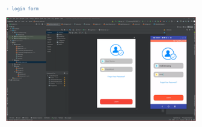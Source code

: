 
```diff
- login form
```
![alt text](https://github.com/MaiKienCuong/android_code/blob/main/LoginForm/ANH.PNG?raw=true)
